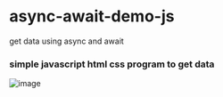 # async-await-demo-js
get data using async and await

### simple javascript html css program to get data

![image](https://user-images.githubusercontent.com/57572062/211521288-c9b919db-28a2-40ba-8fd9-f39563d028f6.png)

